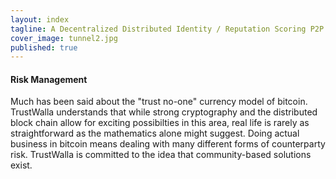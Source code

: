 ```yaml
---
layout: index
tagline: A Decentralized Distributed Identity / Reputation Scoring P2P Network
cover_image: tunnel2.jpg
published: true
---
```


#### Risk Management

Much has been said about the "trust no-one" currency model of bitcoin. TrustWalla understands that while strong cryptography and the distributed block chain allow for exciting possibilties in this area, real life is rarely as straightforward as the mathematics alone might suggest. Doing actual business in bitcoin means dealing with many different forms of counterparty risk. TrustWalla is committed to the idea that community-based solutions exist.



